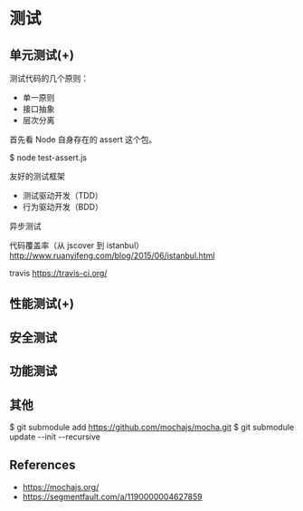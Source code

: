 测试
====

单元测试(+)
----

测试代码的几个原则：

- 单一原则
- 接口抽象
- 层次分离

首先看 Node 自身存在的 assert 这个包。

  $ node test-assert.js

友好的测试框架

- 测试驱动开发（TDD）
- 行为驱动开发（BDD）

异步测试

代码覆盖率（从 jscover 到 istanbul）
<http://www.ruanyifeng.com/blog/2015/06/istanbul.html>

travis
<https://travis-ci.org/>

性能测试(+)
----

安全测试
----

功能测试
----

其他
----

  $ git submodule add https://github.com/mochajs/mocha.git
  $ git submodule update --init --recursive

References
----

- <https://mochajs.org/>
- <https://segmentfault.com/a/1190000004627859>
